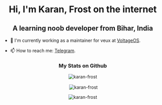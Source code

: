 <h1 align="center">Hi, I'm Karan, Frost on the internet </h1>
<h2 align="center">A learning noob developer from Bihar, India</h2>

- 🔭 I'm currently working as a maintainer for veux at [VoltageOS](https://github.com/VoltageOS).

- 📫 How to reach me: [Telegram](https://t.me/Under_Frost).

<h3 align="center"> My Stats on Github </h3>
<p align="center"><img align="center" src="https://github-readme-stats.vercel.app/api/top-langs?username=karan-frost&show_icons=true&theme=dark&locale=en&layout=compact" alt="karan-frost" /></p>

<p align="center">&nbsp;<img align="center" src="https://github-readme-stats.vercel.app/api?username=karan-frost&show_icons=true&theme=dark&text_color=ffffff&locale=en" alt="karan-frost" /></p>

<p align="center"><img align="center" src="https://github-readme-streak-stats.herokuapp.com/?user=karan-frost&theme=dark" alt="karan-frost" /></p>

